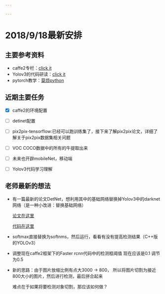 ```yaml
---

---
```


# 2018/9/18最新安排

## 主要参考资料

- caffe2专栏：[click it](https://blog.csdn.net/column/details/18677.html?&page=2)
- Yolov3的代码研读：[click it](https://blog.paperspace.com/tag/series-yolo/)
- pytorch教学：[莫烦python](https://morvanzhou.github.io/tutorials/machine-learning/torch/2-01-torch-numpy/)

## 近期主要任务

- [x] caffe2的环境配置
- [ ] detinet配置
- [ ] pix2pix-tensorflow:已经可以跑训练集了，接下来了解pix2pix论文，详细了解关于pix2pix数据集相关问题

- [ ] VOC COCO数据中的所有的牛提取出来
- [ ] 未来也开辟mobileNet，移动端
- [ ] Yolov3代码学习理解



## 老师最新的想法

- 有一篇最新的论文DetNet，想利用其中的基础网络替换掉Yolov3中的darknet网络（是一种小改进：替换基础网络）

  [论文在这里](https://blog.csdn.net/u014380165/article/details/81582623)

  [代码在这里](https://github.com/guoruoqian/DetNet_pytorch)

- softmax直接替换为softnms，然后运行，看看有没有提高检测结果（C++版的YOLOv3）

- 调整现在caffe2框架下的Faster rcnn代码中的检测框阈值 现在应该是0.1 调节为0.5

- 新的思路：由于图片放缩比例有点大3000 -> 800， 所以将图片切割为接近800大小的图片，然后进行检测，最后拼合起来

  难点在于如果将要检测对象切割，那应该如何做？
